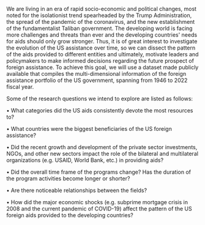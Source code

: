 We are living in an era of rapid socio-economic and political changes, most noted for the isolationist trend spearheaded by the Trump Administration, the spread of the pandemic of the coronavirus, and the new establishment of the fundamentalist Taliban government. The developing world is facing more challenges and threats than ever and the developing countries' needs for aids should only grow stronger. Thus, it is of great interest to investigate the evolution of the US assistance over time, so we can dissect the pattern of the aids provided to different entities and ultimately, motivate leaders and policymakers to make informed decisions regarding the future prospect of foreign assistance. To achieve this goal, we will use a dataset made publicly available that compiles the multi-dimensional information of the foreign assistance portfolio of the US government, spanning from 1946 to 2022 fiscal year.

Some of the research questions we intend to explore are listed as follows:

• What categories did the US aids consistently devote the most resources to?

• What countries were the biggest beneficiaries of the US foreign assistance?

• Did the recent growth and development of the private sector investments, NGOs, and other new sectors impact the role of the bilateral and multilateral organizations (e.g. USAID, World Bank, etc.) in providing aids?

• Did the overall time frame of the programs change? Has the duration of the program activities become longer or shorter?

• Are there noticeable relationships between the fields?

• How did the major economic shocks (e.g. subprime mortgage crisis in 2008 and the current pandemic of COVID-19) affect the pattern of the US foreign aids provided to the developing countries?